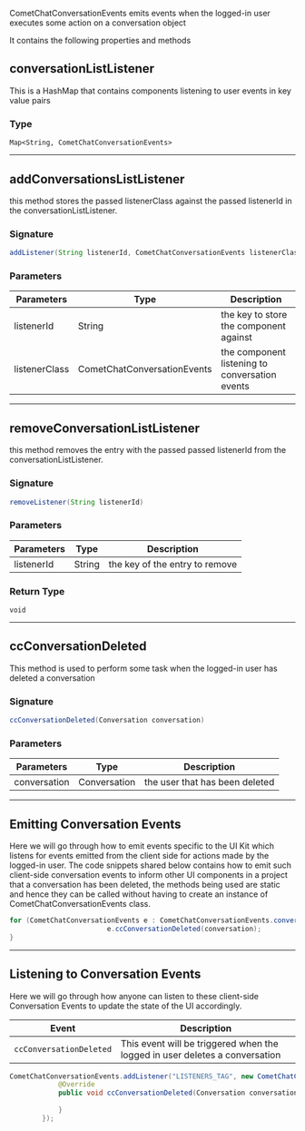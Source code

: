 CometChatConversationEvents emits events when the logged-in user executes some action on a conversation object

It contains the following properties and methods

## conversationListListener

This is a HashMap that contains components listening to user events in key value pairs

### Type

`Map<String, CometChatConversationEvents>`

---

## addConversationsListListener

this method stores the passed listenerClass against the passed listenerId in the conversationListListener.

### Signature

```java
addListener(String listenerId, CometChatConversationEvents listenerClass)
```



### Parameters

| Parameters | Type | Description | 
| ---- | ---- | ---- | 
| listenerId | String | the key to store the component against | 
| listenerClass | CometChatConversationEvents | the component listening to conversation events | 


---

## removeConversationListListener

this method removes the entry with the passed passed listenerId from the conversationListListener.

### Signature

```java
removeListener(String listenerId)
```



### Parameters

| Parameters | Type | Description | 
| ---- | ---- | ---- | 
| listenerId | String | the key of the entry to remove | 


### Return Type

`void`

---

## ccConversationDeleted

This method is used to perform some task when the logged-in user has deleted a conversation

### Signature

```java
ccConversationDeleted(Conversation conversation)
```



### Parameters

| Parameters | Type | Description | 
| ---- | ---- | ---- | 
| conversation | Conversation | the user that has been deleted | 


---

## Emitting Conversation Events

Here we will go through how to emit events specific to the UI Kit which listens for events emitted from the client side for actions made by the logged-in user. The code snippets shared below contains how to emit such client-side conversation events to inform other UI components in a project that a conversation has been deleted, the methods being used are static and hence they can be called without having to create an instance of CometChatConversationEvents class.

```java
for (CometChatConversationEvents e : CometChatConversationEvents.conversationEvents.values()) {
                        e.ccConversationDeleted(conversation);
}
```



---

## Listening to Conversation Events

Here we will go through how anyone can listen to these client-side Conversation Events to update the state of the UI accordingly.

| Event | Description | 
| ---- | ---- | 
| `ccConversationDeleted` | This event will be triggered when the logged in user deletes a conversation | 


```java
CometChatConversationEvents.addListener("LISTENERS_TAG", new CometChatConversationEvents() {
            @Override
            public void ccConversationDeleted(Conversation conversation) {
               
            }
        });
```

